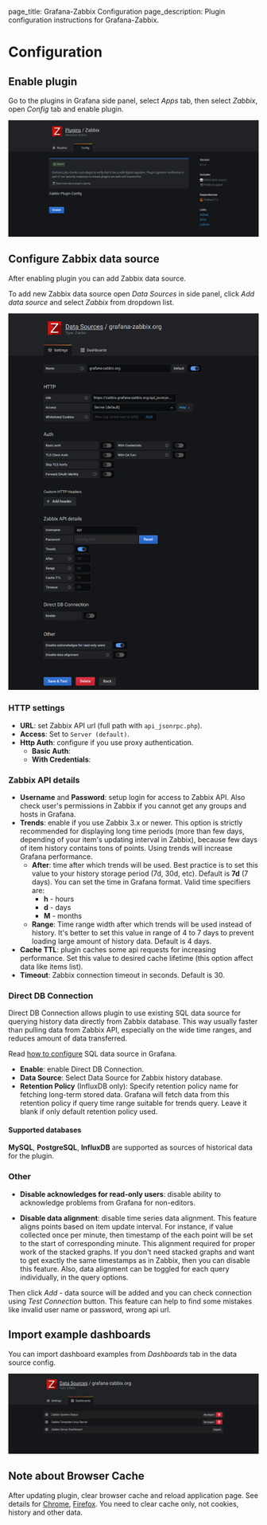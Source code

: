page_title: Grafana-Zabbix Configuration
page_description: Plugin configuration instructions for Grafana-Zabbix.

# Configuration

## Enable plugin

Go to the plugins in Grafana side panel, select _Apps_ tab, then select _Zabbix_, open _Config_
tab and enable plugin.

![Enable Zabbix App](../img/installation-enable_app.png)

## Configure Zabbix data source

After enabling plugin you can add Zabbix data source.

To add new Zabbix data source open _Data Sources_ in side panel, click _Add data source_ and select _Zabbix_ from dropdown list.

![Configure Zabbix data source](../img/installation-datasource_config.png)

### HTTP settings

- **URL**: set Zabbix API url (full path with `api_jsonrpc.php`).
- **Access**: Set to `Server (default)`.
- **Http Auth**: configure if you use proxy authentication.
  - **Basic Auth**:
  - **With Credentials**:

### Zabbix API details

- **Username** and **Password**: setup login for access to Zabbix API. Also check user's permissions
    in Zabbix if you cannot get any groups and hosts in Grafana.
- **Trends**: enable if you use Zabbix 3.x or newer. This option is
    strictly recommended for displaying long time periods (more than few days, depending of your item's
    updating interval in Zabbix), because few days of item history contains tons of points. Using trends
    will increase Grafana performance.
  - **After**: time after which trends will be used.
        Best practice is to set this value to your history storage period (7d, 30d, etc). Default is **7d** (7 days).
        You can set the time in Grafana format. Valid time specifiers are:
    - **h** - hours
    - **d** - days
    - **M** - months
  - **Range**: Time range width after which trends will be used instead of history.
        It's better to set this value in range of 4 to 7 days to prevent loading large amount of history data.
        Default is 4 days.
- **Cache TTL**: plugin caches some api requests for increasing performance. Set this
    value to desired cache lifetime (this option affect data like items list).
- **Timeout**: Zabbix connection timeout in seconds. Default is 30.

### Direct DB Connection

Direct DB Connection allows plugin to use existing SQL data source for querying history data directly from Zabbix
database. This way usually faster than pulling data from Zabbix API, especially on the wide time ranges, and reduces
amount of data transferred.

Read [how to configure](./direct_db_datasource) SQL data source in Grafana.

- **Enable**: enable Direct DB Connection.
- **Data Source**: Select Data Source for Zabbix history database.
- **Retention Policy** (InfluxDB only): Specify retention policy name for fetching long-term stored data. Grafana will fetch data from this retention policy if query time range suitable for trends query. Leave it blank if only default retention policy used.

#### Supported databases

**MySQL**, **PostgreSQL**, **InfluxDB** are supported as sources of historical data for the plugin.

### Other

- **Disable acknowledges for read-only users**: disable ability to acknowledge problems from Grafana for non-editors.

- **Disable data alignment**: disable time series data alignment. This feature aligns points based on item update interval. For instance, if value collected once per minute, then timestamp of the each point will be set to the start of corresponding minute. This alignment required for proper work of the stacked graphs. If you don't need stacked graphs and want to get exactly the same timestamps as in Zabbix, then you can disable this feature. Also, data alignment can be toggled for each query individually, in the query options.

Then click _Add_ - data source will be added and you can check connection using _Test Connection_ button. This feature can help to find some mistakes like invalid user name or password, wrong api url.

## Import example dashboards

You can import dashboard examples from _Dashboards_ tab in the data source config.

![Import dashboards](../img/installation-plugin-dashboards.png)

## Note about Browser Cache

After updating plugin, clear browser cache and reload application page. See details
for [Chrome](https://support.google.com/chrome/answer/95582),
[Firefox](https://support.mozilla.org/en-US/kb/how-clear-firefox-cache). You need to clear cache
only, not cookies, history and other data.
